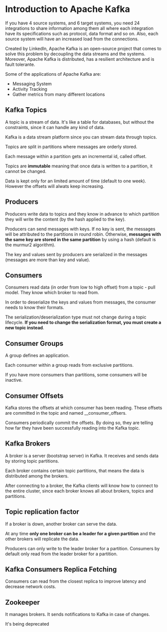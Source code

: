 # Introduction to Apache Kafka

If you have 4 source systems, and 6 target systems, you need 24 integrations to share information among them all where each integration have its specifications such as protocol, data format and so on. Also, each source system will have an increased load from the connections.

Created by LinkedIn, Apache Kafka is an open-source project that comes to solve this problem by decoupling the data streams and the systems. Moreover, Apache Kafka is distributed, has a resilient architecture and is fault tolerante.

Some of the applications of Apache Kafka are:
* Messaging System
* Activity Tracking
* Gather metrics from many different locations

## Kafka Topics
A topic is a stream of data. It's like a table for databases, but without the constraints, since it can handle any kind of data.

Kafka is a data stream platform since you can stream data through topics.

Topics are split in partitions where messages are orderly stored.

Each message within a partition gets an incremental id, called offset.

Topics are **immutable** meaning that once data is written to a partition, it cannot be changed.

Data is kept only for an limited amount of time (default to one week). However the offsets will alwats keep increasing.

## Producers
Producers write data to topics and they know in advance to which partition they will write the content (by the hash applied to the key).

Producers can send messages with keys. If no key is sent, the messages will be attributed to the partitions in round robin. Otherwise, **messages with the same key are stored in the same partition** by using a hash (default is the murmur2 algorithm).

The key and values sent by producers are serialized in the messages (messages are more than key and value).

## Consumers
Consumers read data (in order from low to high offset) from a topic - pull model. They know which broker to read from.

In order to deserialize the keys and values from messages, the consumer needs to know their formats.

The serialization/deserialization type must not change during a topic lifecycle. **If you need to change the serialization format, you must create a new topic instead**.

## Consumer Groups
A group defines an application.

Each consumer within a group reads from exclusive partitions.

If you have more consumers than partitions, some consumers will be inactive.

## Consumer Offsets
Kafka stores the offsets at which consumer has been reading. These offsets are committed in the topic and named __consumer_offsers.

Consumers periodically commit the offsets. By doing so, they are telling how far they have been successfully reading into the Kafka topic.

## Kafka Brokers
A broker is a server (bootstrap server) in Kafka. It receives and sends data by storing topic partitions.

Each broker contains certain topic partitions, that means the data is distributed among the brokers.

After connecting to a broker, the Kafka clients will know how to connect to the entire cluster, since each broker knows all about brokers, topics and partitions.

## Topic replication factor
If a broker is down, another broker can serve the data.

At any time **only one broker can be a leader for a given partition** and the other brokers will replicate the data.

Producers can only write to the leader broker for a partition. Consumers by default only read from the leader broker for a partition.

## Kafka Consumers Replica Fetching
Consumers can read from the closest replica to improve latency and decrease network costs.

## Zookeeper
It manages brokers. It sends notifications to Kafka in case of changes.

It's being deprecated
